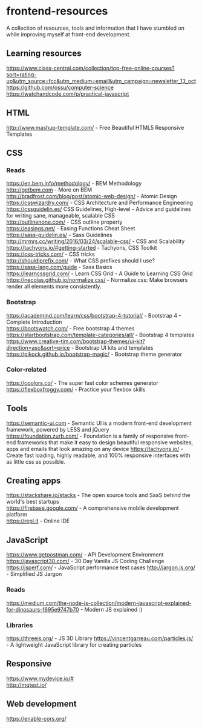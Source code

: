 # frontend-resources

A collection of resources, tools and information that I have stumbled on while improving myself at front-end development. 

## Learning resources  
https://www.class-central.com/collection/top-free-online-courses?sort=rating-up&utm_source=fcc&utm_medium=email&utm_campaign=newsletter_13_oct  
https://github.com/ossu/computer-science  
https://watchandcode.com/p/practical-javascript  

## HTML

http://www.mashup-template.com/ - Free Beautiful HTML5 Responsive Templates  

## CSS

### Reads  

https://en.bem.info/methodology/ - BEM Methodology  
http://getbem.com - More on BEM  
http://bradfrost.com/blog/post/atomic-web-design/ - Atomic Design  
https://csswizardry.com/ - CSS Architecture and Performance Engineering  
https://cssguidelin.es/ CSS Guidelines, High-level - Advice and guidelines for writing sane, manageable, scalable CSS  
http://outlinenone.com/ - CSS outline property  
https://easings.net/ - Easing Functions Cheat Sheet  
https://sass-guidelin.es/ - Sass Guidelines  
http://mrmrs.cc/writing/2016/03/24/scalable-css/ - CSS and Scalability  
https://tachyons.io/#getting-started - Tachyons, CSS Toolkit  
https://css-tricks.com/ - CSS tricks  
http://shouldiprefix.com/ - What CSS prefixes should I use?  
https://sass-lang.com/guide -  Sass Basics  
https://learncssgrid.com/  - Learn CSS Grid - A Guide to Learning CSS Grid  
https://necolas.github.io/normalize.css/ - Normalize.css: Make browsers render all elements more consistently.   


### Bootstrap
https://academind.com/learn/css/bootstrap-4-tutorial/ - Bootstrap 4 - Complete Introduction  
https://bootswatch.com/ - Free bootstrap 4 themes  
https://startbootstrap.com/template-categories/all/ - Bootstrap 4 templates  
https://www.creative-tim.com/bootstrap-themes/ui-kit?direction=asc&sort=price - Bootstrap UI kits and templates  
https://pikock.github.io/bootstrap-magic/ - Bootstrap theme generator  

### Color-related
https://coolors.co/ - The super fast color schemes generator  
https://flexboxfroggy.com/ - Practice your flexbox skills  


## Tools
https://semantic-ui.com - Semantic UI is a modern front-end development framework, powered by LESS and jQuery  
https://foundation.zurb.com/ -  Foundation is a family of responsive front-end frameworks that make it easy to design beautiful responsive websites, apps and emails that look amazing on any device
https://tachyons.io/ - Create fast loading, highly readable, and 100% responsive interfaces with as little css as possible.  
  
  
## Creating apps

https://stackshare.io/stacks - The open source tools and SaaS behind the world's best startups  
https://firebase.google.com/ - A comprehensive mobile development platform  
https://repl.it - Online IDE  

 
## JavaScript

https://www.getpostman.com/ - API Development Environment  
https://javascript30.com/ - 30 Day Vanilla JS Coding Challenge  
https://jsperf.com/ - JavaScript performance test cases
http://jargon.js.org/ - Simplified JS Jargon

### Reads  
https://medium.com/the-node-js-collection/modern-javascript-explained-for-dinosaurs-f695e9747b70 - Modern JS explained :)

### Libraries

https://threejs.org/  - JS 3D Library
https://vincentgarreau.com/particles.js/ - A lightweight JavaScript library for creating particles  

## Responsive

https://www.mydevice.io/#  
http://mqtest.io/  


## Web development
https://enable-cors.org/
